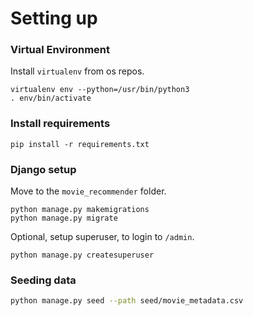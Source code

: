 
# Setting up


### Virtual Environment
Install `virtualenv` from os repos.

```
virtualenv env --python=/usr/bin/python3
. env/bin/activate
```

### Install requirements

```
pip install -r requirements.txt
```

### Django setup

Move to the `movie_recommender` folder.

```
python manage.py makemigrations
python manage.py migrate
```

Optional, setup superuser, to login to `/admin`.

```
python manage.py createsuperuser
```

### Seeding data

```bash
python manage.py seed --path seed/movie_metadata.csv
```



